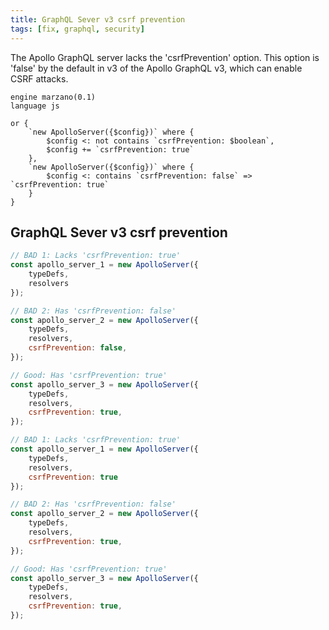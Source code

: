 ```yaml
---
title: GraphQL Sever v3 csrf prevention
tags: [fix, graphql, security]
---
```


The Apollo GraphQL server lacks the 'csrfPrevention' option. This option is 'false' by the default in v3 of the Apollo GraphQL v3, which can enable CSRF attacks.


```grit
engine marzano(0.1)
language js

or {
	`new ApolloServer({$config})` where {
		$config <: not contains `csrfPrevention: $boolean`,
		$config += `csrfPrevention: true`
	},
	`new ApolloServer({$config})` where {
		$config <: contains `csrfPrevention: false` => `csrfPrevention: true`
	}
}
```

## GraphQL Sever v3 csrf prevention

```javascript
// BAD 1: Lacks 'csrfPrevention: true'
const apollo_server_1 = new ApolloServer({
    typeDefs,
    resolvers
});

// BAD 2: Has 'csrfPrevention: false'
const apollo_server_2 = new ApolloServer({
    typeDefs,
    resolvers, 
    csrfPrevention: false,
});

// Good: Has 'csrfPrevention: true'
const apollo_server_3 = new ApolloServer({
    typeDefs,
    resolvers,
    csrfPrevention: true,
});
```

```javascript
// BAD 1: Lacks 'csrfPrevention: true'
const apollo_server_1 = new ApolloServer({
    typeDefs,
    resolvers,
    csrfPrevention: true
});

// BAD 2: Has 'csrfPrevention: false'
const apollo_server_2 = new ApolloServer({
    typeDefs,
    resolvers, 
    csrfPrevention: true,
});

// Good: Has 'csrfPrevention: true'
const apollo_server_3 = new ApolloServer({
    typeDefs,
    resolvers,
    csrfPrevention: true,
});
```

